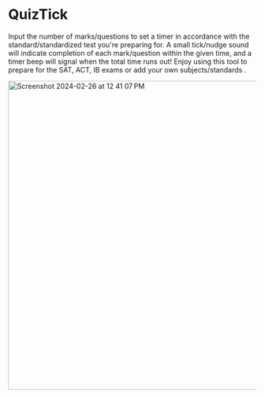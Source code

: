 # QuizTick

Input the number of marks/questions to set a timer in accordance with the standard/standardized test you're preparing for. A small tick/nudge sound will indicate completion of each mark/question within the given time, and a timer beep will signal when the total time runs out! Enjoy using this tool to prepare for the SAT, ACT, IB exams or add your own subjects/standards .

<img width="627" alt="Screenshot 2024-02-26 at 12 41 07 PM" src="https://github.com/Shayaan-Azeem/QuizTick/assets/64117555/7bee1c0d-00f7-4baa-9376-9ab182f7add6">

